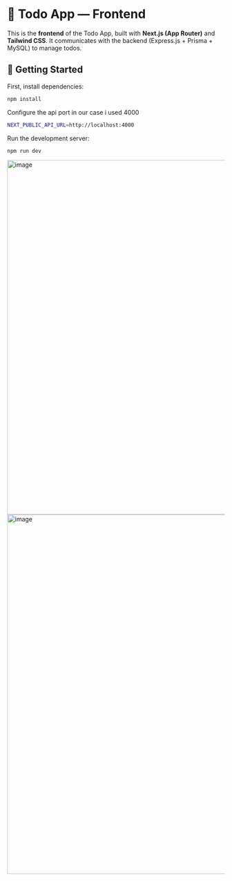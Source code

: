 # 🎨 Todo App — Frontend

This is the **frontend** of the Todo App, built with **Next.js (App Router)** and **Tailwind CSS**. It communicates with the backend (Express.js + Prisma + MySQL) to manage todos.

## 🚀 Getting Started


First, install dependencies:

```bash
npm install
```
Configure the api port in our case i used 4000
```bash
NEXT_PUBLIC_API_URL=http://localhost:4000
```


Run the development server:
```bash
npm run dev
```

<img width="1600" height="820" alt="image" src="https://github.com/user-attachments/assets/dc9e41ee-da0d-4121-a9c4-d7c3e9f6d944" />
<img width="1600" height="832" alt="image" src="https://github.com/user-attachments/assets/36af61cf-885d-4068-b862-4b5023bf6fb7" />


